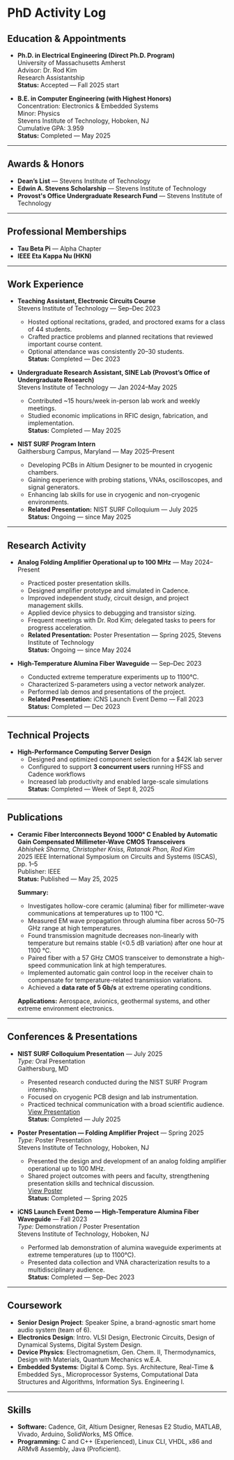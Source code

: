 # PhD Activity Log

## Education & Appointments
- **Ph.D. in Electrical Engineering (Direct Ph.D. Program)**  
  University of Massachusetts Amherst  
  Advisor: Dr. Rod Kim  
  Research Assistantship  
  **Status:** Accepted — Fall 2025 start  

- **B.E. in Computer Engineering (with Highest Honors)**  
  Concentration: Electronics & Embedded Systems  
  Minor: Physics  
  Stevens Institute of Technology, Hoboken, NJ  
  Cumulative GPA: 3.959  
  **Status:** Completed — May 2025  

---

## Awards & Honors
- **Dean’s List** — Stevens Institute of Technology  
- **Edwin A. Stevens Scholarship** — Stevens Institute of Technology  
- **Provost's Office Undergraduate Research Fund** — Stevens Institute of Technology  

---

## Professional Memberships
- **Tau Beta Pi** — Alpha Chapter  
- **IEEE Eta Kappa Nu (HKN)**  

---

## Work Experience
- **Teaching Assistant, Electronic Circuits Course**  
  Stevens Institute of Technology — Sep–Dec 2023  
  - Hosted optional recitations, graded, and proctored exams for a class of 44 students.  
  - Crafted practice problems and planned recitations that reviewed important course content.  
  - Optional attendance was consistently 20–30 students.  
  **Status:** Completed — Dec 2023  

- **Undergraduate Research Assistant, SINE Lab (Provost’s Office of Undergraduate Research)**  
  Stevens Institute of Technology — Jan 2024–May 2025  
  - Contributed ~15 hours/week in-person lab work and weekly meetings.  
  - Studied economic implications in RFIC design, fabrication, and implementation.  
  **Status:** Completed — May 2025  

- **NIST SURF Program Intern**  
  Gaithersburg Campus, Maryland — May 2025–Present  
  - Developing PCBs in Altium Designer to be mounted in cryogenic chambers.  
  - Gaining experience with probing stations, VNAs, oscilloscopes, and signal generators.  
  - Enhancing lab skills for use in cryogenic and non-cryogenic environments.  
  - **Related Presentation:** NIST SURF Colloquium — July 2025  
  **Status:** Ongoing — since May 2025  

---

## Research Activity
- **Analog Folding Amplifier Operational up to 100 MHz** — May 2024–Present  
  - Practiced poster presentation skills.  
  - Designed amplifier prototype and simulated in Cadence.  
  - Improved independent study, circuit design, and project management skills.  
  - Applied device physics to debugging and transistor sizing.  
  - Frequent meetings with Dr. Rod Kim; delegated tasks to peers for progress acceleration.  
  - **Related Presentation:** Poster Presentation — Spring 2025, Stevens Institute of Technology  
  **Status:** Ongoing — since May 2024  

- **High-Temperature Alumina Fiber Waveguide** — Sep–Dec 2023  
  - Conducted extreme temperature experiments up to 1100°C.  
  - Characterized S-parameters using a vector network analyzer.  
  - Performed lab demos and presentations of the project.  
  - **Related Presentation:** iCNS Launch Event Demo — Fall 2023  
  **Status:** Completed — Dec 2023  

---

## Technical Projects
- **High-Performance Computing Server Design**  
  - Designed and optimized component selection for a $42K lab server  
  - Configured to support **3 concurrent users** running HFSS and Cadence workflows  
  - Increased lab productivity and enabled large-scale simulations  
  **Status:** Completed — Week of Sept 8, 2025  

---

## Publications
- **Ceramic Fiber Interconnects Beyond 1000° C Enabled by Automatic Gain Compensated Millimeter-Wave CMOS Transceivers**  
  *Abhishek Sharma, Christopher Kniss, Ratanak Phon, Rod Kim*  
  2025 IEEE International Symposium on Circuits and Systems (ISCAS), pp. 1–5  
  Publisher: IEEE  
  **Status:** Published — May 25, 2025  

  **Summary:**  
  - Investigates hollow-core ceramic (alumina) fiber for millimeter-wave communications at temperatures up to 1100 °C.  
  - Measured EM wave propagation through alumina fiber across 50–75 GHz range at high temperatures.  
  - Found transmission magnitude decreases non-linearly with temperature but remains stable (<0.5 dB variation) after one hour at 1100 °C.  
  - Paired fiber with a 57 GHz CMOS transceiver to demonstrate a high-speed communication link at high temperatures.  
  - Implemented automatic gain control loop in the receiver chain to compensate for temperature-related transmission variations.  
  - Achieved a **data rate of 5 Gb/s** at extreme operating conditions.  

  **Applications:** Aerospace, avionics, geothermal systems, and other extreme environment electronics.  

---

## Conferences & Presentations
- **NIST SURF Colloquium Presentation** — July 2025  
  *Type:* Oral Presentation  
  Gaithersburg, MD  
  - Presented research conducted during the NIST SURF Program internship.  
  - Focused on cryogenic PCB design and lab instrumentation.  
  - Practiced technical communication with a broad scientific audience.  
  [View Presentation](https://stevens0-my.sharepoint.com/:p:/g/personal/ckniss_stevens_edu/EdyaMA1FIZxHpfYAtgtAKCYBTgUDOCNZdMDKq_hnnVecow?e=cmBzX9)  
  **Status:** Completed — July 2025  

- **Poster Presentation — Folding Amplifier Project** — Spring 2025  
  *Type:* Poster Presentation  
  Stevens Institute of Technology, Hoboken, NJ  
  - Presented the design and development of an analog folding amplifier operational up to 100 MHz.  
  - Shared project outcomes with peers and faculty, strengthening presentation skills and technical discussion.  
  [View Poster](https://stevens0-my.sharepoint.com/:p:/g/personal/odeem_stevens_edu/EaqDrEpWL0VHmJpjf5fIB0IBnPPTFYgCvWvWOQrp3g9kNQ?e=qSNe5D)  
  **Status:** Completed — Spring 2025  

- **iCNS Launch Event Demo — High-Temperature Alumina Fiber Waveguide** — Fall 2023  
  *Type:* Demonstration / Poster Presentation  
  Stevens Institute of Technology, Hoboken, NJ  
  - Performed lab demonstration of alumina waveguide experiments at extreme temperatures (up to 1100°C).  
  - Presented data collection and VNA characterization results to a multidisciplinary audience.  
  **Status:** Completed — Sep–Dec 2023  

---

## Coursework
- **Senior Design Project**: Speaker Spine, a brand-agnostic smart home audio system (team of 6).  
- **Electronics Design**: Intro. VLSI Design, Electronic Circuits, Design of Dynamical Systems, Digital System Design.  
- **Device Physics**: Electromagnetism, Gen. Chem. II, Thermodynamics, Design with Materials, Quantum Mechanics w.E.A.  
- **Embedded Systems**: Digital & Comp. Sys. Architecture, Real-Time & Embedded Sys., Microprocessor Systems, Computational Data Structures and Algorithms, Information Sys. Engineering I.  

---

## Skills
- **Software:** Cadence, Git, Altium Designer, Renesas E2 Studio, MATLAB, Vivado, Arduino, SolidWorks, MS Office.  
- **Programming:** C and C++ (Experienced), Linux CLI, VHDL, x86 and ARMv8 Assembly, Java (Proficient).  
